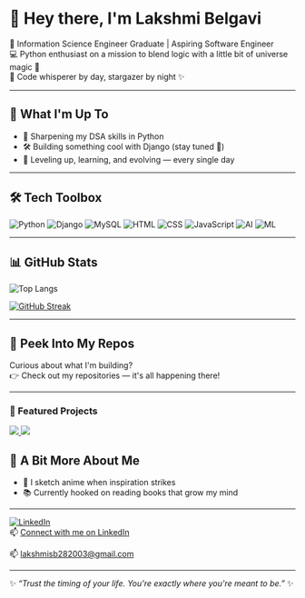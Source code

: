 # 👋 Hey there, I'm Lakshmi Belgavi  

🌟 Information Science Engineer Graduate | Aspiring Software Engineer  
💻 Python enthusiast on a mission to blend logic with a little bit of universe magic 🌌  
🚀 Code whisperer by day, stargazer by night ✨

---

## 🔭 What I'm Up To
- 🧠 Sharpening my DSA skills in Python  
- 🛠️ Building something cool with Django (stay tuned 👀)  
- 🌱 Leveling up, learning, and evolving — every single day  

---

## 🛠 Tech Toolbox  
![Python](https://img.shields.io/badge/Python-3776AB?style=for-the-badge&logo=python&logoColor=white)
![Django](https://img.shields.io/badge/Django-092E20?style=for-the-badge&logo=django&logoColor=white)
![MySQL](https://img.shields.io/badge/MySQL-4479A1?style=for-the-badge&logo=mysql&logoColor=white)
![HTML](https://img.shields.io/badge/HTML5-E34F26?style=for-the-badge&logo=html5&logoColor=white)
![CSS](https://img.shields.io/badge/CSS3-1572B6?style=for-the-badge&logo=css3&logoColor=white)
![JavaScript](https://img.shields.io/badge/JavaScript-F7DF1E?style=for-the-badge&logo=javascript&logoColor=black)
![AI](https://img.shields.io/badge/Artificial%20Intelligence-black?style=for-the-badge&logo=openai&logoColor=white)
![ML](https://img.shields.io/badge/Machine%20Learning-orange?style=for-the-badge&logo=google&logoColor=white)


---

## 📊 GitHub Stats

![Top Langs](https://github-readme-stats.vercel.app/api/top-langs/?username=LakshmiSBelgavi&layout=compact&theme=radical)

[![GitHub Streak](https://streak-stats.demolab.com?user=LakshmiSBelgavi&theme=radical&hide_border=false)](https://git.io/streak-stats)

---

## 🚀 Peek Into My Repos  
Curious about what I'm building?  
👉 Check out my repositories — it's all happening there!

---

### 🚀 Featured Projects

<a href="https://github.com/LakshmiSBelgavi/Sql_Murder_Mystery">
  <img src="https://github-readme-stats.vercel.app/api/pin/?username=LakshmiSBelgavi&repo=Sql_Murder_Mystery&theme=radical" />
</a>

<a href="https://github.com/LakshmiSBelgavi/Lung_Nodule_Detection_using_CTScans">
  <img src="https://github-readme-stats.vercel.app/api/pin/?username=LakshmiSBelgavi&repo=Lung_Nodule_Detection_using_CTScans&theme=radical" />
</a>




## 🌈 A Bit More About Me  
- 🎨 I sketch anime when inspiration strikes  
- 📚 Currently hooked on reading books that grow my mind

---

[![LinkedIn](https://img.shields.io/badge/-Let’s%20Connect-blue?style=flat-square&logo=linkedin)](https://www.linkedin.com/in/lakshmi-s-belgavi-505768283/)  
📫 [Connect with me on LinkedIn](https://www.linkedin.com/in/lakshmi-s-belgavi-505768283/)

📫 lakshmisb282003@gmail.com  

---

✨ *“Trust the timing of your life. You're exactly where you're meant to be.”* ✨


<!--
**LakshmiSBelgavi/LakshmiSBelgavi** is a ✨ _special_ ✨ repository because its `README.md` (this file) appears on your GitHub profile.

Here are some ideas to get you started:

- 🔭 I’m currently working on ...
- 🌱 I’m currently learning ...
- 👯 I’m looking to collaborate on ...
- 🤔 I’m looking for help with ...
- 💬 Ask me about ...
- 📫 How to reach me: ...
- 😄 Pronouns: ...
- ⚡ Fun fact: ...
-->
